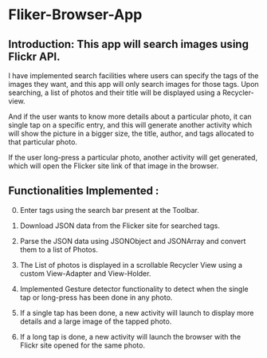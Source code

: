 # Fliker-Browser-App

## Introduction: This app will search images using Flickr API. 

I have implemented search facilities where users can specify the tags of the images they want, and this app will only search images for those tags. 
Upon searching, a list of photos and their title will be displayed using a Recycler-view.

And if the user wants to know more details about a particular photo, it can single tap on a specific entry, and this will generate another activity 
which will show the picture in a bigger size, the title, author, and tags allocated to that particular photo.

If the user long-press a particular photo, another activity will get generated, which will open the Flicker site link of that image in the browser.

## Functionalities Implemented :
0) Enter tags using the search bar present at the Toolbar.

1) Download JSON data from the Flicker site for searched tags.
2) Parse the JSON data using JSONObject and JSONArray and convert them to a list of Photos.
3) The List of photos is displayed in a scrollable Recycler View using a custom View-Adapter and View-Holder.
4) Implemented Gesture detector functionality to detect when the single tap or long-press has been done in any photo.
5) If a single tap has been done, a new activity will launch to display more details and a large image of the tapped photo.
5) If a long tap is done, a new activity will launch the browser with the Flickr site opened for the same photo.

